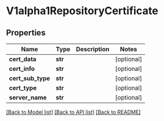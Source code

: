 # V1alpha1RepositoryCertificate

## Properties
Name | Type | Description | Notes
------------ | ------------- | ------------- | -------------
**cert_data** | **str** |  | [optional] 
**cert_info** | **str** |  | [optional] 
**cert_sub_type** | **str** |  | [optional] 
**cert_type** | **str** |  | [optional] 
**server_name** | **str** |  | [optional] 

[[Back to Model list]](../README.md#documentation-for-models) [[Back to API list]](../README.md#documentation-for-api-endpoints) [[Back to README]](../README.md)

